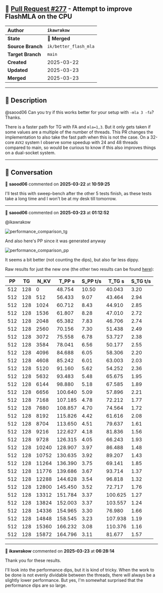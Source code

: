 ## 🔀 [Pull Request #277](https://github.com/ikawrakow/ik_llama.cpp/pull/277) - Attempt to improve FlashMLA on the CPU

| **Author** | `ikawrakow` |
| :--- | :--- |
| **State** | 🔀 **Merged** |
| **Source Branch** | `ik/better_flash_mla` |
| **Target Branch** | `main` |
| **Created** | 2025-03-22 |
| **Updated** | 2025-03-23 |
| **Merged** | 2025-03-23 |

---

## 📄 Description

@saood06 Can you try if this works better for your setup with `-mla 3 -fa`? Thanks.

There is a faster path for TG with FA and `mla=1,3`. But it only gets taken if some values are a multiple of the number of threads. This PR changes the implementation to also take the fast path when this is not the case. On a 32-core `AVX2` system I observe some speedup with 24 and 48 threads compared to main, so would be curious to know if this also improves things on a dual-socket system.

---

## 💬 Conversation

👤 **saood06** commented on **2025-03-22** at **10:59:25**

I'll test this with sweep-bench after the other 5 tests finish, as these tests take a long time and I won't be at my desk till tomorrow.

---

👤 **saood06** commented on **2025-03-23** at **01:12:52**

@ikawrakow 

![performance_comparison_tg](https://github.com/user-attachments/assets/e32feff7-fff3-489c-9c88-758fc44b9da3)

And also here's PP since it was generated anyway

![performance_comparison_pp](https://github.com/user-attachments/assets/9ed645ed-9b29-4b83-ac01-b24dd45ed947)

It seems a bit better (not counting the dips), but also far less dippy.

Raw results for just the new one (the other two results can be found [here](https://github.com/ikawrakow/ik_llama.cpp/pull/273#issuecomment-2745899802)):

|    PP |     TG |   N_KV |   T_PP s | S_PP t/s |   T_TG s | S_TG t/s |
|-------|--------|--------|----------|----------|----------|----------|
|   512 |    128 |      0 |   48.754 |    10.50 |   40.043 |     3.20 |
|   512 |    128 |    512 |   56.433 |     9.07 |   43.464 |     2.94 |
|   512 |    128 |   1024 |   60.712 |     8.43 |   44.910 |     2.85 |
|   512 |    128 |   1536 |   61.807 |     8.28 |   47.010 |     2.72 |
|   512 |    128 |   2048 |   65.382 |     7.83 |   46.706 |     2.74 |
|   512 |    128 |   2560 |   70.156 |     7.30 |   51.438 |     2.49 |
|   512 |    128 |   3072 |   75.558 |     6.78 |   53.727 |     2.38 |
|   512 |    128 |   3584 |   78.041 |     6.56 |   50.177 |     2.55 |
|   512 |    128 |   4096 |   84.688 |     6.05 |   58.306 |     2.20 |
|   512 |    128 |   4608 |   85.242 |     6.01 |   63.003 |     2.03 |
|   512 |    128 |   5120 |   91.160 |     5.62 |   54.252 |     2.36 |
|   512 |    128 |   5632 |   93.483 |     5.48 |   65.675 |     1.95 |
|   512 |    128 |   6144 |   98.880 |     5.18 |   67.585 |     1.89 |
|   512 |    128 |   6656 |  100.640 |     5.09 |   57.896 |     2.21 |
|   512 |    128 |   7168 |  107.185 |     4.78 |   72.212 |     1.77 |
|   512 |    128 |   7680 |  108.857 |     4.70 |   74.564 |     1.72 |
|   512 |    128 |   8192 |  115.826 |     4.42 |   61.616 |     2.08 |
|   512 |    128 |   8704 |  113.650 |     4.51 |   79.637 |     1.61 |
|   512 |    128 |   9216 |  122.627 |     4.18 |   81.836 |     1.56 |
|   512 |    128 |   9728 |  126.315 |     4.05 |   66.243 |     1.93 |
|   512 |    128 |  10240 |  128.907 |     3.97 |   86.488 |     1.48 |
|   512 |    128 |  10752 |  130.635 |     3.92 |   89.207 |     1.43 |
|   512 |    128 |  11264 |  136.390 |     3.75 |   69.141 |     1.85 |
|   512 |    128 |  11776 |  139.686 |     3.67 |   93.714 |     1.37 |
|   512 |    128 |  12288 |  144.628 |     3.54 |   96.818 |     1.32 |
|   512 |    128 |  12800 |  145.450 |     3.52 |   72.717 |     1.76 |
|   512 |    128 |  13312 |  151.784 |     3.37 |  100.625 |     1.27 |
|   512 |    128 |  13824 |  152.003 |     3.37 |  103.557 |     1.24 |
|   512 |    128 |  14336 |  154.965 |     3.30 |   76.980 |     1.66 |
|   512 |    128 |  14848 |  158.545 |     3.23 |  107.938 |     1.19 |
|   512 |    128 |  15360 |  166.232 |     3.08 |  110.376 |     1.16 |
|   512 |    128 |  15872 |  164.796 |     3.11 |   81.677 |     1.57 |

---

👤 **ikawrakow** commented on **2025-03-23** at **06:28:14**

Thank you for these results.

I'll look into the performance dips, but it is kind of tricky. When the work to be done is not evenly dividable between the threads, there will always be a slightly lower performance. But yes, I'm somewhat surprised that the performance dips are so large.